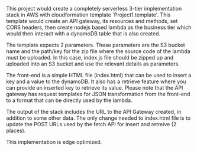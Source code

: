 This project would create a completely serverless 3-tier implementation stack in AWS with cloudformation template 'Project1.template'. This template would create an API gateway, its resources and methods, set CORS headers, then create nodejs based lambda as the business tier which would then interact with a dynamoDB table that is also created.

The template expects 2 parameters. These parameters are the S3 bucket name and the path/key for the zip file where the source code of the lambda must be uploaded. In this case, index.js file should be zipped up and uploaded into an S3 bucket and use the relevant details as parameters.

The front-end is a simple HTML file (index.html) that can be used to insert a key and a value to the dynamoDB. It also has a retrieve feature where you can provide an inserted key to retrieve its value.
Please note that the API gateway has request templates for JSON transformation from the front-end to a format that can be directly used by the lambda.

The output of the stack includes the URL to the API Gateway created, in addition to some other data. The only change needed to index.html file is to update the POST URLs used by the fetch API for insert and retreive (2 places).

This implementation is edge optimized.




